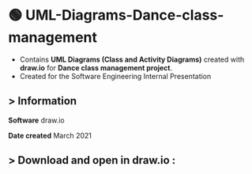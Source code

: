 # :green_circle:  UML-Diagrams-Dance-class-management
* Contains **UML Diagrams (Class and Activity Diagrams)** created with **draw.io** for **Dance class management project**.
* Created for the Software Engineering Internal Presentation

## > Information

<b>Software</b> draw.io


<b>Date created</b> March 2021

## > Download and open in draw.io :

